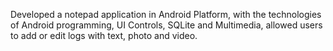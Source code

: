 Developed a notepad application in Android Platform, with the technologies of Android programming, UI Controls, SQLite and Multimedia, allowed users to add or edit logs with text, photo and video.
